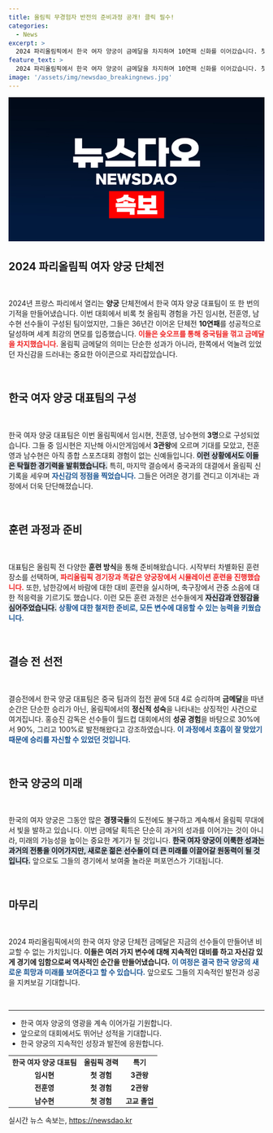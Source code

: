```yaml
---
title: 올림픽 무경험자 반전의 준비과정 공개! 클릭 필수!
categories:
  - News
excerpt: >
  2024 파리올림픽에서 한국 여자 양궁이 금메달을 차지하며 10연패 신화를 이어갔습니다. 첫 올림픽 경험을 가진 선수들이 만들어낸 놀라운 성과, 그 뒤에 숨은 치밀한 훈련과 자신감을 확인해보세요!
feature_text: >
  2024 파리올림픽에서 한국 여자 양궁이 금메달을 차지하며 10연패 신화를 이어갔습니다. 첫 올림픽 경험을 가진 선수들이 만들어낸 놀라운 성과, 그 뒤에 숨은 치밀한 훈련과 자신감을 확인해보세요!
image: '/assets/img/newsdao_breakingnews.jpg'
---
```


<p><img src="/assets/img/newsdao_breakingnews.jpg" alt="firstkoreanews 속보" /></p>

<h2 data-ke-size="size26">2024 파리올림픽 여자 양궁 단체전</h2>

<p data-ke-size="size16">&nbsp;</p>

<p data-ke-size="size16">2024년 프랑스 파리에서 열리는 <b>양궁</b> 단체전에서 한국 여자 양궁 대표팀이 또 한 번의 기적을 만들어냈습니다. 이번 대회에서 비록 첫 올림픽 경험을 가진 임시현, 전훈영, 남수현 선수들이 구성된 팀이었지만, 그들은 36년간 이어온 단체전 <b>10연패</b>를 성공적으로 달성하며 세계 최강의 면모를 입증했습니다. <b><span style="color: #ee2323;">이들은 슛오프를 통해 중국팀을 꺾고 금메달을 차지했습니다.</span></b> 올림픽 금메달의 의미는 단순한 성과가 아니라, 한쪽에서 억눌려 있었던 자신감을 드러내는 중요한 아이콘으로 자리잡았습니다.</p>

<p data-ke-size="size16">&nbsp;</p>

<h2 data-ke-size="size26">한국 여자 양궁 대표팀의 구성</h2>

<p data-ke-size="size16">&nbsp;</p>

<p data-ke-size="size16">한국 여자 양궁 대표팀은 이번 올림픽에서 임시현, 전훈영, 남수현의 <b>3명</b>으로 구성되었습니다. 그들 중 임시현은 지난해 아시안게임에서 <b>3관왕</b>에 오르며 기대를 모았고, 전훈영과 남수현은 아직 종합 스포츠대회 경험이 없는 신예들입니다. <b><span style="background-color: #21538527;">이런 상황에서도 이들은 탁월한 경기력을 발휘했습니다.</span></b> 특히, 마지막 결승에서 중국과의 대결에서 올림픽 신기록을 세우며 <b><span style="color: #1a5490;">자신감의 정점을 찍었습니다.</span></b> 그들은 어려운 경기를 견디고 이겨내는 과정에서 더욱 단단해졌습니다.</p>

<p data-ke-size="size16">&nbsp;</p>

<h2 data-ke-size="size26">훈련 과정과 준비</h2>

<p data-ke-size="size16">&nbsp;</p>

<p data-ke-size="size16">대표팀은 올림픽 전 다양한 <b>훈련 방식</b>을 통해 준비해왔습니다. 시작부터 차별화된 훈련 장소를 선택하며, <b><span style="color: #ee2323;">파리올림픽 경기장과 똑같은 양궁장에서 시뮬레이션 훈련을 진행했습니다.</span></b> 또한, 남한강에서 바람에 대한 대비 훈련을 실시하며, 축구장에서 관중 소음에 대한 적응력을 기르기도 했습니다. 이런 모든 훈련 과정은 선수들에게 <b><span style="background-color: #21538527;">자신감과 안정감을 심어주었습니다.</span></b> <b><span style="color: #1a5490;">상황에 대한 철저한 준비로, 모든 변수에 대응할 수 있는 능력을 키웠습니다.</span></b></p>

<p data-ke-size="size16">&nbsp;</p>

<h2 data-ke-size="size26">결승 전 선전</h2>

<p data-ke-size="size16">&nbsp;</p>

<p data-ke-size="size16">결승전에서 한국 양궁 대표팀은 중국 팀과의 접전 끝에 5대 4로 승리하며 <b>금메달</b>을 따낸 순간은 단순한 승리가 아닌, 올림픽에서의 <b>정신적 성숙</b>을 나타내는 상징적인 사건으로 여겨집니다. 홍승진 감독은 선수들이 월드컵 대회에서의 <b>성공 경험</b>을 바탕으로 30%에서 90%, 그리고 100%로 발전해왔다고 강조하였습니다. <b><span style="color: #1a5490;">이 과정에서 호흡이 잘 맞았기 때문에 승리를 자신할 수 있었던 것입니다.</span></b></p>

<p data-ke-size="size16">&nbsp;</p>

<h2 data-ke-size="size26">한국 양궁의 미래</h2>

<p data-ke-size="size16">&nbsp;</p>

<p data-ke-size="size16">한국의 여자 양궁은 그동안 많은 <b>경쟁국들</b>의 도전에도 불구하고 계속해서 올림픽 무대에서 빛을 발하고 있습니다. 이번 금메달 획득은 단순히 과거의 성과를 이어가는 것이 아니라, 미래의 가능성을 높이는 중요한 계기가 될 것입니다. <b><span style="background-color: #21538527;">한국 여자 양궁이 이룩한 성과는 과거의 전통을 이어가지만, 새로운 젊은 선수들이 더 큰 미래를 이끌어갈 원동력이 될 것입니다.</span></b> 앞으로도 그들의 경기에서 보여줄 놀라운 퍼포먼스가 기대됩니다.</p>

<p data-ke-size="size16">&nbsp;</p>

<h2 data-ke-size="size26">마무리</h2>

<p data-ke-size="size16">&nbsp;</p>

<p data-ke-size="size16">2024 파리올림픽에서의 한국 여자 양궁 단체전 금메달은 지금의 선수들이 만들어낸 비교할 수 없는 가치입니다. <b>이들은 여러 가지 변수에 대해 지속적인 대비를 하고 자신감 있게 경기에 임함으로써 역사적인 순간을 만들어냈습니다.</b> <b><span style="color: #1a5490;">이 여정은 결국 한국 양궁의 새로운 희망과 미래를 보여준다고 할 수 있습니다.</span></b> 앞으로도 그들의 지속적인 발전과 성공을 지켜보길 기대합니다.</p>

<p data-ke-size="size16">&nbsp;</p>

<hr>

<ul>
  <li>한국 여자 양궁의 영광을 계속 이어가길 기원합니다.</li>
  <li>앞으로의 대회에서도 뛰어난 성적을 기대합니다.</li>
  <li>한국 양궁의 지속적인 성장과 발전에 응원합니다.</li>
</ul>

<table style="width:100%">
  <tr>
    <td style="text-align: center; height: 17px;"><b>한국 여자 양궁 대표팀</b></td>
    <td style="text-align: center; height: 17px;"><b>올림픽 경력</b></td>
    <td style="text-align: center; height: 17px;"><b>특기</b></td>
  </tr>
  <tr>
    <td style="text-align: center; height: 17px;"><b>임시현</b></td>
    <td style="text-align: center; height: 17px;"><b>첫 경험</b></td>
    <td style="text-align: center; height: 17px;"><b>3관왕</b></td>
  </tr>
  <tr>
    <td style="text-align: center; height: 17px;"><b>전훈영</b></td>
    <td style="text-align: center; height: 17px;"><b>첫 경험</b></td>
    <td style="text-align: center; height: 17px;"><b>2관왕</b></td>
  </tr>
  <tr>
    <td style="text-align: center; height: 17px;"><b>남수현</b></td>
    <td style="text-align: center; height: 17px;"><b>첫 경험</b></td>
    <td style="text-align: center; height: 17px;"><b>고교 졸업</b></td>
  </tr>
</table>
실시간 뉴스 속보는, <a href="https://newsdao.kr" rel="dofollow">https://newsdao.kr</a>


